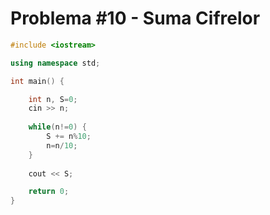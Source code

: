 # Problema #10 - Suma Cifrelor
```c++
#include <iostream>

using namespace std;

int main() {

    int n, S=0;
    cin >> n;
    
    while(n!=0) {
        S += n%10;
        n=n/10;
    }
    
    cout << S;

    return 0;
}
```

